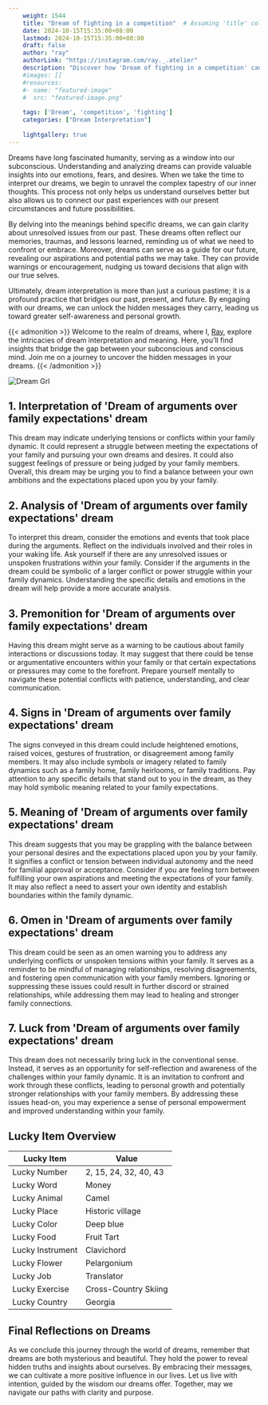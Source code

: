 ```yaml
---
    weight: 1544
    title: "Dream of fighting in a competition"  # Assuming 'title' column exists
    date: 2024-10-15T15:35:00+08:00
    lastmod: 2024-10-15T15:35:00+08:00
    draft: false
    author: "ray"
    authorLink: "https://instagram.com/ray._.atelier"
    description: "Discover how 'Dream of fighting in a competition' can interpret your future and uncover its significant meanings in your life."
    #images: []
    #resources:
    #- name: "featured-image"
    #  src: "featured-image.png"
    
    tags: ['Dream', 'competition', 'fighting']
    categories: ["Dream Interpretation"]
    
    lightgallery: true
---
```

    
Dreams have long fascinated humanity, serving as a window into our subconscious. Understanding and analyzing dreams can provide valuable insights into our emotions, fears, and desires. When we take the time to interpret our dreams, we begin to unravel the complex tapestry of our inner thoughts. This process not only helps us understand ourselves better but also allows us to connect our past experiences with our present circumstances and future possibilities.

By delving into the meanings behind specific dreams, we can gain clarity about unresolved issues from our past. These dreams often reflect our memories, traumas, and lessons learned, reminding us of what we need to confront or embrace. Moreover, dreams can serve as a guide for our future, revealing our aspirations and potential paths we may take. They can provide warnings or encouragement, nudging us toward decisions that align with our true selves.

Ultimately, dream interpretation is more than just a curious pastime; it is a profound practice that bridges our past, present, and future. By engaging with our dreams, we can unlock the hidden messages they carry, leading us toward greater self-awareness and personal growth.

{{< admonition >}}
Welcome to the realm of dreams, where I, [Ray](https://instagram.com/ray._.atelier), explore the intricacies of dream interpretation and meaning. Here, you’ll find insights that bridge the gap between your subconscious and conscious mind. Join me on a journey to uncover the hidden messages in your dreams.
{{< /admonition >}}

![Dream Grl](https://cdn.pixabay.com/photo/2017/11/02/03/35/gothic-2910057_1280.jpg "Dream Grl")

## 1. Interpretation of 'Dream of arguments over family expectations' dream
 This dream may indicate underlying tensions or conflicts within your family dynamic. It could represent a struggle between meeting the expectations of your family and pursuing your own dreams and desires. It could also suggest feelings of pressure or being judged by your family members. Overall, this dream may be urging you to find a balance between your own ambitions and the expectations placed upon you by your family.

## 2. Analysis of 'Dream of arguments over family expectations' dream
 To interpret this dream, consider the emotions and events that took place during the arguments. Reflect on the individuals involved and their roles in your waking life. Ask yourself if there are any unresolved issues or unspoken frustrations within your family. Consider if the arguments in the dream could be symbolic of a larger conflict or power struggle within your family dynamics. Understanding the specific details and emotions in the dream will help provide a more accurate analysis.

## 3. Premonition for 'Dream of arguments over family expectations' dream
 Having this dream might serve as a warning to be cautious about family interactions or discussions today. It may suggest that there could be tense or argumentative encounters within your family or that certain expectations or pressures may come to the forefront. Prepare yourself mentally to navigate these potential conflicts with patience, understanding, and clear communication.

## 4. Signs in 'Dream of arguments over family expectations' dream
 The signs conveyed in this dream could include heightened emotions, raised voices, gestures of frustration, or disagreement among family members. It may also include symbols or imagery related to family dynamics such as a family home, family heirlooms, or family traditions. Pay attention to any specific details that stand out to you in the dream, as they may hold symbolic meaning related to your family expectations.

## 5. Meaning of 'Dream of arguments over family expectations' dream
 This dream suggests that you may be grappling with the balance between your personal desires and the expectations placed upon you by your family. It signifies a conflict or tension between individual autonomy and the need for familial approval or acceptance. Consider if you are feeling torn between fulfilling your own aspirations and meeting the expectations of your family. It may also reflect a need to assert your own identity and establish boundaries within the family dynamic.

## 6. Omen in 'Dream of arguments over family expectations' dream
 This dream could be seen as an omen warning you to address any underlying conflicts or unspoken tensions within your family. It serves as a reminder to be mindful of managing relationships, resolving disagreements, and fostering open communication with your family members. Ignoring or suppressing these issues could result in further discord or strained relationships, while addressing them may lead to healing and stronger family connections.

## 7. Luck from 'Dream of arguments over family expectations' dream
 This dream does not necessarily bring luck in the conventional sense. Instead, it serves as an opportunity for self-reflection and awareness of the challenges within your family dynamic. It is an invitation to confront and work through these conflicts, leading to personal growth and potentially stronger relationships with your family members. By addressing these issues head-on, you may experience a sense of personal empowerment and improved understanding within your family.

## Lucky Item Overview
| Lucky Item          | Value              |
|---------------|--------------------|
| Lucky Number        | 2, 15, 24, 32, 40, 43  |
| Lucky Word          | Money |
| Lucky Animal        | Camel |
| Lucky Place         | Historic village     |
| Lucky Color         | Deep blue     |
| Lucky Food          | Fruit Tart      |
| Lucky Instrument    | Clavichord |
| Lucky Flower        | Pelargonium    |
| Lucky Job           | Translator       |
| Lucky Exercise      | Cross-Country Skiing  |
| Lucky Country       | Georgia    |


##  Final Reflections on Dreams

As we conclude this journey through the world of dreams, remember that dreams are both mysterious and beautiful. They hold the power to reveal hidden truths and insights about ourselves. By embracing their messages, we can cultivate a more positive influence in our lives. Let us live with intention, guided by the wisdom our dreams offer. Together, may we navigate our paths with clarity and purpose.
